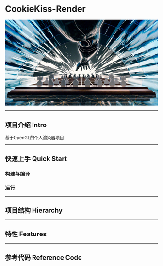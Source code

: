 # CookieKiss-Render
![alt text](stdAsset/stdTexture/AI3_ae_00000.png)

---
## 项目介绍 Intro
基于OpenGL的个人渲染器项目

---
## 快速上手 Quick Start

### 构建与编译

### 运行

---
## 项目结构 Hierarchy

---
## 特性 Features

---
## 参考代码 Reference Code
